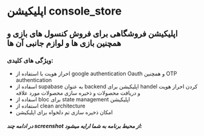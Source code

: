 # اپلیکیشن console_store

## اپلیکیشن فروشگاهی برای فروش کنسول های بازی و همچنین بازی ها و لوازم جانبی آن ها 

### ویژگی های کلیدی:

- احراز هویت با استفاده از google authentication Oauth و همچنین OTP authentication
- اسفاده از supabase به عنوان backend اپلیکیشن برای handel کردن احراز هویت و دریافت محصولات و ذخیره سازی محصولات مورد علاقه
- اسفاده از bloc برای state management اپلیکیشن
- استفاده از clean architecture
- امکان ذخیره سازی تم دلخواه برای اپلیکیشن



##### در ادامه چند screenshot از محیط برنامه به شما ارایه میشود:

